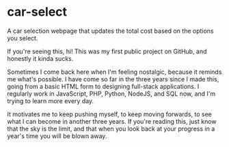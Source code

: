 # car-select
A car selection webpage that updates the total cost based on the options you select.

If you're seeing this, hi! This was my first public project on GitHub, and honestly
it kinda sucks.

Sometimes I come back here when I'm feeling nostalgic, because it reminds me what's
possible. I have come so far in the three years since I made this, going from a
basic HTML form to designing full-stack applications. I regularly work in JavaScript,
PHP, Python, NodeJS, and SQL now, and I'm trying to learn more every day.

It motivates me to keep pushing myself, to keep moving forwards, to see what I can 
become in another three years. If you're reading this, just know that the sky is
the limit, and that when you look back at your progress in a year's time you will
be blown away.

